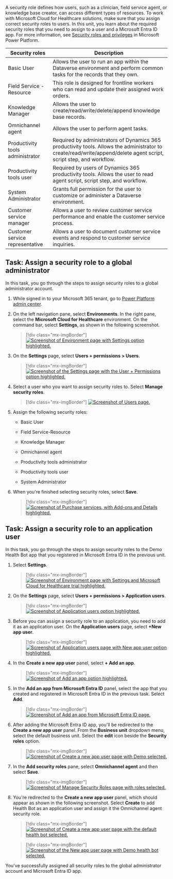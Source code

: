 A security role defines how users, such as a clinician, field service agent, or knowledge base creator, can access different types of resources. To work with Microsoft Cloud for Healthcare solutions, make sure that you assign correct security roles to users. In this unit, you learn about the required security roles that you need to assign to a user and a Microsoft Entra ID app. For more information, see [Security roles and privileges](/power-platform/admin/security-roles-privileges/?azure-portal=true) in Microsoft Power Platform.

| Security roles                   | Description |
|----------------------------------|-------------|
| Basic User                       | Allows the user to run an app within the Dataverse environment and perform common tasks for the records that they own. |
| Field Service - Resource         | This role is designed for frontline workers who can read and update their assigned work orders. |
| Knowledge Manager                | Allows the user to create/read/write/delete/append knowledge base records. |
| Omnichannel agent                | Allows the user to perform agent tasks. |
| Productivity tools administrator | Required by administrators of Dynamics 365 productivity tools. Allows the administrator to create/read/write/append/delete agent script, script step, and workflow. |
| Productivity tools user          | Required by users of Dynamics 365 productivity tools. Allows the user to read agent script, script step, and workflow. |
| System Administrator             | Grants full permission for the user to customize or administer a Dataverse environment. |
| Customer service manager         | Allows a user to review customer service performance and enable the customer service process. |
| Customer service representative  | Allows a user to document customer service events and respond to customer service inquiries. |

## Task: Assign a security role to a global administrator

In this task, you go through the steps to assign security roles to a global administrator account.

1. While signed in to your Microsoft 365 tenant, go to [Power Platform admin center](https://admin.powerplatform.microsoft.com/?azure-portal=true).

1. On the left navigation pane, select **Environments**. In the right pane, select the **Microsoft Cloud for Healthcare** environment. On the command bar, select **Settings**, as shown in the following screenshot.

   > [!div class="mx-imgBorder"]
   > [![Screenshot of Environment page with Settings option highlighted.](../media/security-roles-users.png)](../media/security-roles-users.png#lightbox)

1. On the **Settings** page, select **Users + permissions > Users**.

   > [!div class="mx-imgBorder"]
   > [![Screenshot of the Settings page with the User + Permissions option highlighted.](../media/security-user-permission.png)](../media/security-user-permission.png#lightbox)

1. Select a user who you want to assign security roles to. Select **Manage security roles**.

   > [!div class="mx-imgBorder"]
   > [![Screenshot of Users page.](../media/security-users.png)](../media/security-users.png#lightbox)

1. Assign the following security roles:

   - Basic User

   - Field Service-Resource

   - Knowledge Manager

   - Omnichannel agent

   - Productivity tools administrator

   - Productivity tools user

   - System Administrator

1. When you're finished selecting security roles, select **Save**.

   > [!div class="mx-imgBorder"]
   > [![Screenshot of Purchase services, with Add-ons and Details highlighted.](../media/security-manage-roles.png)](../media/security-manage-roles.png#lightbox)

## Task: Assign a security role to an application user

In this task, you go through the steps to assign security roles to the Demo Health Bot app that you registered in Microsoft Entra ID in the previous unit.

1. Select **Settings**.

   > [!div class="mx-imgBorder"]
   > [![Screenshot of Environment page with Settings and Microsoft Cloud for Healthcare trial highlighted.](../media/settings.png)](../media/settings.png#lightbox)

1. On the **Settings** page, select **Users + permissions > Application users**.

   > [!div class="mx-imgBorder"]
   > [![Screenshot of Application users option highlighted.](../media/security-application-users.png)](../media/security-application-users.png#lightbox)

1. Before you can assign a security role to an application, you need to add it as an application user. On the **Application users** page, select **+New app user**.

   > [!div class="mx-imgBorder"]
   > [![Screenshot of Application users page with New app user option highlighted.](../media/security-new-app-user.png)](../media/security-new-app-user.png#lightbox)

1. In the **Create a new app user** panel, select **+ Add an app**.

   > [!div class="mx-imgBorder"]
   > [![Screenshot of Add an app option highlighted.](../media/security-add-application.png)](../media/security-add-application.png#lightbox)

1. In the **Add an app from Microsoft Entra ID** panel, select the app that you created and registered in Microsoft Entra ID in the previous task. Select **Add**.

   > [!div class="mx-imgBorder"]
   > [![Screenshot of Add an app from Microsoft Entra ID page.](../media/security-add-active-directory.png)](../media/security-add-active-directory.png#lightbox)

1. After adding the Microsoft Entra ID app, you'll be redirected to the **Create a new app user** panel. From the **Business unit** dropdown menu, select the default business unit. Select the **edit** icon beside the **Security roles** option.

   > [!div class="mx-imgBorder"]
   > [![Screenshot of Create a new app user page with Demo selected.](../media/security-create-new-application.png)](../media/security-create-new-application.png#lightbox)

1. In the **Add security roles** pane, select **Omnichannel agent** and then select **Save**.

   > [!div class="mx-imgBorder"]
   > [![Screenshot of Manage Security Roles page with roles selected.](../media/security-add-roles.png)](../media/security-add-roles.png#lightbox)

1. You're redirected to the **Create a new app user** panel, which should appear as shown in the following screenshot. Select **Create** to add Health Bot as an application user and assign it the Omnichannel agent security role.

   > [!div class="mx-imgBorder"]
   > [![Screenshot of Create a new app user page with the default health bot selected.](../media/security-create-new-app-user.png)](../media/security-create-new-app-user.png#lightbox)

   > [!div class="mx-imgBorder"]
   > [![Screenshot of the New app user page with Demo health bot selected.](../media/demo.png)](../media/demo.png#lightbox)

You've successfully assigned all security roles to the global administrator account and Microsoft Entra ID app.
